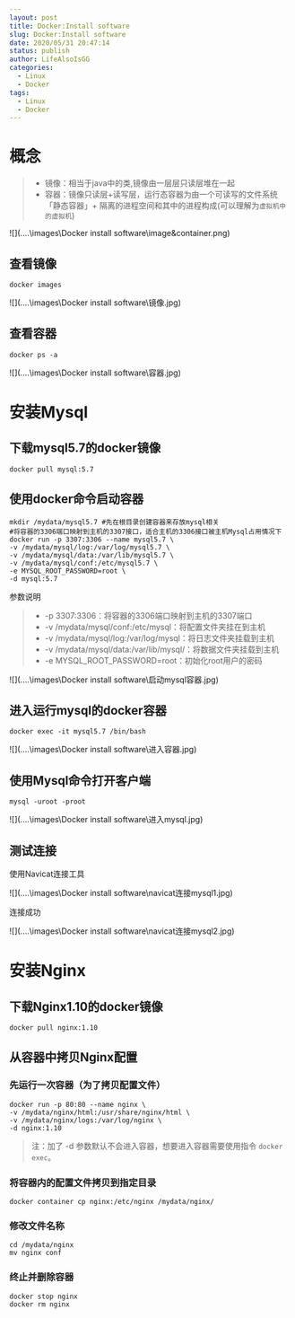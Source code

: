 ```yaml
---
layout: post
title: Docker:Install software
slug: Docker:Install software
date: 2020/05/31 20:47:14
status: publish
author: LifeAlsoIsGG
categories: 
  - Linux
  - Docker
tags: 
  - Linux
  - Docker
---
```




# 概念

> - 镜像：相当于java中的类,镜像由一层层只读层堆在一起
> - 容器：镜像只读层+读写层，运行态容器为由一个可读写的文件系统「静态容器」+ 隔离的进程空间和其中的进程构成(可以理解为`虚拟机中的虚拟机`)



![](..\..\images\Docker install software\image&container.png)

## 查看镜像

```shell
docker images
```

![](..\..\images\Docker install software\镜像.jpg)



## 查看容器

```shell
docker ps -a
```

![](..\..\images\Docker install software\容器.jpg)



# 安装Mysql

## 下载mysql5.7的docker镜像

```shell
docker pull mysql:5.7
```

## 使⽤docker命令启动容器

```shell
mkdir /mydata/mysql5.7 #先在根目录创建容器来存放mysql相关
#将容器的3306端口映射到主机的3307接口，适合主机的3306接口被主机Mysql占用情况下
docker run -p 3307:3306 --name mysql5.7 \
-v /mydata/mysql/log:/var/log/mysql5.7 \
-v /mydata/mysql/data:/var/lib/mysql5.7 \
-v /mydata/mysql/conf:/etc/mysql5.7 \
-e MYSQL_ROOT_PASSWORD=root \
-d mysql:5.7
```

参数说明 

> - -p 3307:3306：将容器的3306端⼝映射到主机的3307端⼝        
> - -v /mydata/mysql/conf:/etc/mysql：将配置⽂件夹挂在到主机
> - -v /mydata/mysql/log:/var/log/mysql：将⽇志⽂件夹挂载到主机
> - -v /mydata/mysql/data:/var/lib/mysql/：将数据⽂件夹挂载到主机
> - -e MYSQL_ROOT_PASSWORD=root：初始化root⽤户的密码



![](..\..\images\Docker install software\启动mysql容器.jpg)



## 进⼊运⾏mysql的docker容器

```shell
docker exec -it mysql5.7 /bin/bash
```



![](..\..\images\Docker install software\进入容器.jpg)



## 使⽤Mysql命令打开客户端

```shell
mysql -uroot -proot
```



![](..\..\images\Docker install software\进入mysql.jpg)



## 测试连接

使用Navicat连接工具

![](..\..\images\Docker install software\navicat连接mysql1.jpg)



连接成功

![](..\..\images\Docker install software\navicat连接mysql2.jpg)





# 安装Nginx

## 下载Nginx1.10的docker镜像

```shell
docker pull nginx:1.10
```



## 从容器中拷⻉Nginx配置

### 先运⾏⼀次容器（为了拷⻉配置⽂件）

```shell
docker run -p 80:80 --name nginx \
-v /mydata/nginx/html:/usr/share/nginx/html \
-v /mydata/nginx/logs:/var/log/nginx \
-d nginx:1.10
```

> 注：加了 -d 参数默认不会进⼊容器，想要进⼊容器需要使⽤指令 `docker exec`。



### 将容器内的配置⽂件拷⻉到指定⽬录

```shell
docker container cp nginx:/etc/nginx /mydata/nginx/
```



### 修改⽂件名称

```shell
cd /mydata/nginx 
mv nginx conf
```



### 终⽌并删除容器

```shell
docker stop nginx 
docker rm nginx
```

